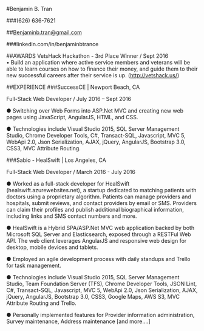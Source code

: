 #Benjamin B. Tran

###(626) 636-7621

##Benjaminb.tran@gmail.com

###linkedin.com/in/benjaminbtrance

##AWARDS
VetsHack Hackathon - 3rd Place Winner / Sept 2016                                                                                       
•	Build an application where active service members and veterans will be able to learn courses on how to finance their money, and guide them to their new successful careers after their service is up. (http://vetshack.us/)

##EXPERIENCE
###SuccessCE | Newport Beach, CA

Full-Stack Web Developer / July 2016 – Sept 2016

●	Switching over Web Forms into ASP.Net MVC and creating new web pages using JavaScript, AngularJS, HTML, and CSS.

●	Technologies include Visual Studio 2015, SQL Server Management Studio, Chrome Developer Tools, C#, Transact-SQL, Javascript, MVC 5, WebApi 2.0, Json Serialization, AJAX, jQuery, AngularJS, Bootstrap 3.0, CSS3, MVC Attribute Routing.

###Sabio - HealSwift | Los Angeles, CA

Full-Stack Web Developer / March 2016 - July 2016

●	Worked as a full-stack developer for HealSwift (healswift.azurewebsites.net), a startup dedicated to matching patients with doctors using a proprietary algorithm. Patients can manage providers and hospitals, submit reviews, and contact providers by email or SMS. Providers can claim their profiles and publish additional biographical information, including links and SMS contact numbers and more. 

●	HealSwift is a Hybrid SPA/ASP.Net MVC web application backed by both Microsoft SQL Server and Elasticsearch, exposed through a RESTFul Web API. The web client leverages AngularJS and responsive web design for desktop, mobile devices and tablets.

●	Employed an agile development process with daily standups and Trello for task management.

●	Technologies include Visual Studio 2015, SQL Server Management Studio, Team Foundation Server (TFS), Chrome Developer Tools, JSON Lint, C#, Transact-SQL, Javascript, MVC 5, WebApi 2.0, Json Serialization, AJAX, jQuery, AngularJS, Bootstrap 3.0, CSS3, Google Maps, AWS S3, MVC Attribute Routing and Trello.

●	Personally implemented features for Provider information administration, Survey maintenance, Address maintenance [and more….]	
